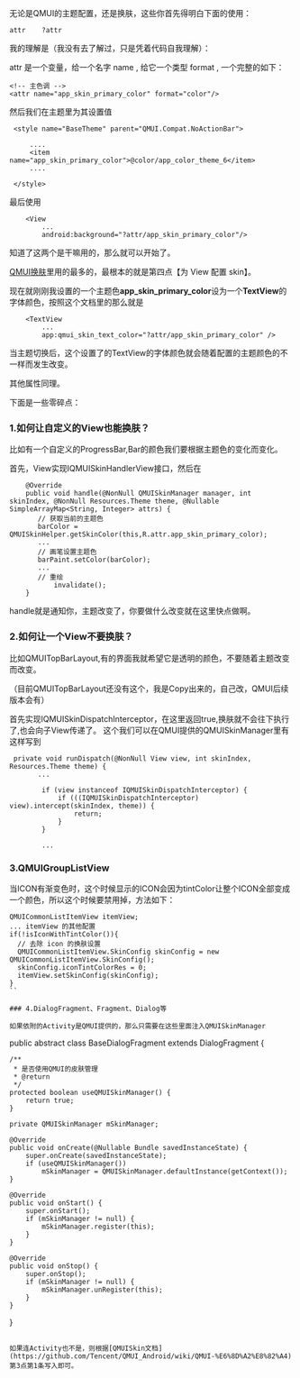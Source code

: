 无论是QMUI的主题配置，还是换肤，这些你首先得明白下面的使用：

```
attr    ?attr
```

我的理解是（我没有去了解过，只是凭着代码自我理解）：

attr 是一个变量，给一个名字 name , 给它一个类型 format , 一个完整的如下：

```
<!-- 主色调 -->
<attr name="app_skin_primary_color" format="color"/>
```
然后我们在主题里为其设置值

```
 <style name="BaseTheme" parent="QMUI.Compat.NoActionBar">
 
     ....
     <item name="app_skin_primary_color">@color/app_color_theme_6</item>
     ....
    
 </style>

```

最后使用

```
    <View
        ...
        android:background="?attr/app_skin_primary_color"/>
```

知道了这两个是干嘛用的，那么就可以开始了。

[QMUI换肤](https://github.com/Tencent/QMUI_Android/wiki/QMUI-%E6%8D%A2%E8%82%A4)里用的最多的，最根本的就是第四点【为 View 配置 skin】。

现在就刚刚我设置的一个主题色**app_skin_primary_color**设为一个**TextView**的字体颜色，按照这个文档里的那么就是

```
    <TextView
        ...
        app:qmui_skin_text_color="?attr/app_skin_primary_color" />
```

当主题切换后，这个设置了的TextView的字体颜色就会随着配置的主题颜色的不一样而发生改变。

其他属性同理。



下面是一些零碎点：


### 1.如何让自定义的View也能换肤？

比如有一个自定义的ProgressBar,Bar的颜色我们要根据主题色的变化而变化。

首先，View实现IQMUISkinHandlerView接口，然后在

```
    @Override
    public void handle(@NonNull QMUISkinManager manager, int skinIndex, @NonNull Resources.Theme theme, @Nullable SimpleArrayMap<String, Integer> attrs) {
       // 获取当前的主题色
       barColor = QMUISkinHelper.getSkinColor(this,R.attr.app_skin_primary_color);
       ...
       // 画笔设置主题色
       barPaint.setColor(barColor);
       ...
       // 重绘
		   invalidate();
    }
```

handle就是通知你，主题改变了，你要做什么改变就在这里快点做啊。

### 2.如何让一个View不要换肤？

比如QMUITopBarLayout,有的界面我就希望它是透明的颜色，不要随着主题改变而改变。

（目前QMUITopBarLayout还没有这个，我是Copy出来的，自己改，QMUI后续版本会有）

首先实现IQMUISkinDispatchInterceptor，在这里返回true,换肤就不会往下执行了,也会向子View传递了。
这个我们可以在QMUI提供的QMUISkinManager里有这样写到

```
 private void runDispatch(@NonNull View view, int skinIndex, Resources.Theme theme) {
       ...
       
        if (view instanceof IQMUISkinDispatchInterceptor) {
            if (((IQMUISkinDispatchInterceptor) view).intercept(skinIndex, theme)) {
                return;
            }
        }
        
        ...

```

### 3.QMUIGroupListView

当ICON有渐变色时，这个时候显示的ICON会因为tintColor让整个ICON全部变成一个颜色，所以这个时候要禁用掉，方法如下：

```
QMUICommonListItemView itemView;
... itemView 的其他配置
if(!isIconWithTintColor()){
  // 去除 icon 的换肤设置
  QMUICommonListItemView.SkinConfig skinConfig = new QMUICommonListItemView.SkinConfig();
  skinConfig.iconTintColorRes = 0;
  itemView.setSkinConfig(skinConfig);
}
``

### 4.DialogFragment、Fragment、Dialog等

如果依附的Activity是QMUI提供的，那么只需要在这些里面注入QMUISkinManager

```
public abstract class BaseDialogFragment extends DialogFragment {

    /**
     * 是否使用QMUI的皮肤管理
     * @return
     */
    protected boolean useQMUISkinManager() {
        return true;
    }

    private QMUISkinManager mSkinManager;

    @Override
    public void onCreate(@Nullable Bundle savedInstanceState) {
        super.onCreate(savedInstanceState);
        if (useQMUISkinManager())
            mSkinManager = QMUISkinManager.defaultInstance(getContext());
    }

    @Override
    public void onStart() {
        super.onStart();
        if (mSkinManager != null) {
            mSkinManager.register(this);
        }
    }

    @Override
    public void onStop() {
        super.onStop();
        if (mSkinManager != null) {
            mSkinManager.unRegister(this);
        }
    }
}

```

如果连Activity也不是，则根据[QMUISkin文档](https://github.com/Tencent/QMUI_Android/wiki/QMUI-%E6%8D%A2%E8%82%A4)第3点第1条写入即可。


